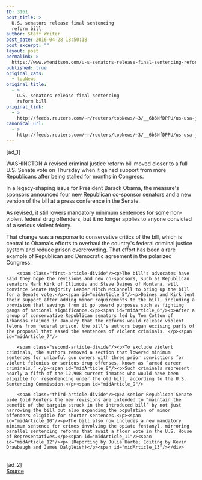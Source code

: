 ```yaml
---
ID: 3161
post_title: >
  U.S. senators release final sentencing
  reform bill
author: Staff Writer
post_date: 2016-04-28 18:50:18
post_excerpt: ""
layout: post
permalink: >
  https://www.whenitson.com/u-s-senators-release-final-sentencing-reform-bill/
published: true
original_cats:
  - topNews
original_title:
  - >
    U.S. senators release final sentencing
    reform bill
original_link:
  - >
    http://feeds.reuters.com/~r/reuters/topNews/~3/__6b3NfDPPU/us-usa-justice-reform-idUSKCN0XP2PI
canonical_url:
  - >
    http://feeds.reuters.com/~r/reuters/topNews/~3/__6b3NfDPPU/us-usa-justice-reform-idUSKCN0XP2PI
---
```

 [ad_1]
<br><div id="articleText">
<span id="midArticle_start"/>

<span id="midArticle_0"/><span class="focusParagraph" readability="3"><p><span class="articleLocation">WASHINGTON</span> A revised criminal justice reform bill moved closer to a full U.S. Senate vote on Thursday when it gained support from more Republicans after being stalled for months in Congress.</p></span><span id="midArticle_1"/><p>In a legacy-shaping issue for President Barack Obama, the measure's sponsors announced four new Republican co-sponsor senators and a new version of the bill at a press conference in the Senate.</p><span id="midArticle_2"/><p>As revised, it still lowers mandatory minimum sentences for some non-violent federal drug offenders, but it no longer applies to anyone convicted of a serious violent felony.</p><span id="midArticle_3"/><p>That change was a response to conservative critics of the bill, which is central to Obama's efforts to overhaul the country's federal criminal justice system and reduce prison overcrowding. That effort has been a rare example of Republican and Democratic agreement in the polarized Congress.  </p><span id="midArticle_4"/>
        
        <span class="first-article-divide"/><p>The bill's advocates have said they hope the revisions and new co-sponsors, such as Republican senators Mark Kirk of Illinois and Steve Daines of Montana, will convince Senate Majority Leader Mitch McConnell to bring up the bill for a Senate vote.</p><span id="midArticle_5"/><p>Daines and Kirk lent their support after adding minor requirements to the bill, including a provision that savings from it go toward purposes such as fighting gangs of national significance.</p><span id="midArticle_6"/><p>After a group of conservative Republican senators led by Tom Cotton of Arkansas claimed in January that the reforms would release violent felons from federal prison, the bill’s authors began excising parts of the proposal that eased the sentences of violent criminals. </p><span id="midArticle_7"/>
        
        <span class="second-article-divide"/><p>To exclude violent criminals, the authors removed a section that lowered minimum sentences for unlawful gun owners with three prior convictions for violent felonies or serious drug offenses, known as “armed career criminals.” </p><span id="midArticle_8"/><p>Such criminals represent nearly a fifth of the 12,908 current inmates who would have been eligible for resentencing under the old bill, according to the U.S. Sentencing Commission.</p><span id="midArticle_9"/>
        
        <span class="third-article-divide"/><p>A senior Republican Senate aide told Reuters the new revisions are intended to “maintain the benefit of the bargain struck in the introduced bill” by not just narrowing the bill but also expanding the population of minor offenders eligible for shorter sentences.</p><span id="midArticle_10"/><p>The bill also now includes a new mandatory minimum sentence for crimes involving the opiate fentanyl, mirroring parallel sentencing reforms that await a floor vote in the U.S. House of Representatives.</p><span id="midArticle_11"/><span id="midArticle_12"/><p> (Reporting by Julia Harte; Editing by Kevin Drawbaugh and James Dalgleish)</p><span id="midArticle_13"/></div>
<br>[ad_2]
<br><a href="http://feeds.reuters.com/~r/reuters/topNews/~3/__6b3NfDPPU/us-usa-justice-reform-idUSKCN0XP2PI">Source </a>